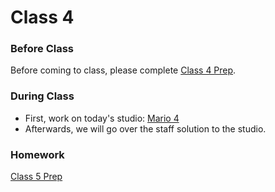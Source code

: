 # Class 4

### Before Class
Before coming to class, please complete [Class 4 Prep](../class4-prep).

### During Class
* First, work on today's studio: [Mario 4](../../materials/studios/mario4)
* Afterwards, we will go over the staff solution to the studio.

### Homework
[Class 5 Prep](../class5-prep)
